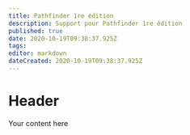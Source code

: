 ```yaml
---
title: Pathfinder 1re édition
description: Support pour Pathfinder 1re édition
published: true
date: 2020-10-19T09:38:37.925Z
tags: 
editor: markdown
dateCreated: 2020-10-19T09:38:37.925Z
---
```


# Header
Your content here